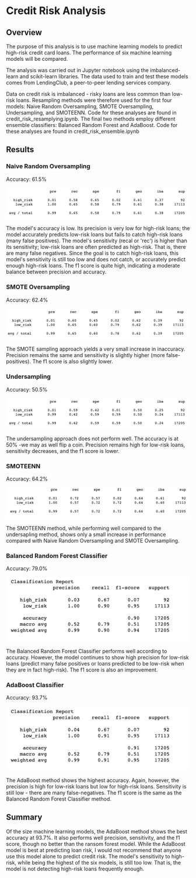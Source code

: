 # Credit Risk Analysis

## Overview

The purpose of this analysis is to use machine learning models to predict high-risk credit card loans. The performance of six machine learning models will be compared. 

The analysis was carried out in Jupyter notebook using the imbalanced-learn and scikit-learn libraries. The data used to train and test these models comes from LendingClub, a peer-to-peer lending services company. 

Data on credit risk is imbalanced - risky loans are less common than low-risk loans. Resampling methods were therefore used for the first four models: Naive Random Oversampling, SMOTE Oversampling, Undersampling, and SMOTEENN. Code for these analyses are found in credit_risk_resamplying.ipynb. The final two methods employ different ensemble classifiers: Balanced Random Forest and AdaBoost. Code for these analyses are found in credit_risk_ensemble.ipynb

## Results

### Naive Random Oversampling

Accuracy: 61.5%

![Naive_Random_Oversampling.png](https://github.com/charliuden/Credit_Risk_Analysis/blob/main/results/Naive_Random_Oversampling.png)

The model's accuracy is low. Its precision is very low for high-risk loans; the model accurately predicts low-risk loans but fails to catch high-risk loans (many false positives). The model's sensitivity (recal or 'rec') is higher than its sensitivity; low-risk loans are often predicted as high-risk. That is, there are many false negatives. Since the goal is to catch high-risk loans, this model's sensitivity is still too low and does not catch, or accurately predict enough high-risk loans. The f1 score is quite high, indicating a moderate balance between precision and accuracy. 

### SMOTE Oversampling

Accuracy: 62.4%

![SMOTE_Oversampling.png](https://github.com/charliuden/Credit_Risk_Analysis/blob/main/results/SMOTE_Oversampling.png)

The SMOTE sampling approach yields a very small increase in inaccuracy. Precision remains the same and sensitivity is slightly higher (more false-positives). The f1 score is also slightly lower. 

### Undersampling

Accuracy: 50.5%

![Undersampling.png](https://github.com/charliuden/Credit_Risk_Analysis/blob/main/results/Undersampling.png)

The undersampling approach does not perform well. The accuracy is at 50% -we may as well flip a coin. Precision remains high for low-risk loans, sensitivity decreases, and the f1 score is lower. 

### SMOTEENN

Accuracy: 64.2%

![SMOTEENN_over_under_hybrid_sampling.png](https://github.com/charliuden/Credit_Risk_Analysis/blob/main/results/SMOTEENN_over_under_hybrid_sampling.png)

The SMOTEENN method, while performing well compared to the undersapling method, shows only a small increase in performance compared with Naive Random Oversampling and SMOTE Oversampling.  

### Balanced Random Forest Classifier

Accuracy: 79.0%

![Balanced_Random_Forest_Classifier.png](https://github.com/charliuden/Credit_Risk_Analysis/blob/main/results/Balanced_Random_Forest_Classifier.png)

The Balanced Random Forest Classifier performs well according to accuracy. However, the model continues to show high precision for low-risk loans (predict many false positives or loans predicted to be low-risk when they are in fact high-risk). The f1 score is also an improvement. 


### AdaBoost Classifier

Accuracy: 93.7%

![AdaBoost_Classifier.png](https://github.com/charliuden/Credit_Risk_Analysis/blob/main/results/AdaBoost_Classifier.png)

The AdaBoost method shows the highest accuracy. Again, however, the precision is high for low-risk loans but low for high-risk loans. Sensitivity is still low - there are many false-negatives. The f1 score is the same as the Balanced Random Forest Classifier method. 

## Summary

Of the size machine learning models, the AdaBoost method shows the best accuracy at 93.7%. It also performs well precision, sensitivity, and the f1 score, though no better than the ransom forest model. While the AdaBoost model is best at predicting loan risk, I would not recommend that anyone use this model alone to predict credit risk. The model's sensitivity to high-risk, while being the highest of the six models, is still too low. That is, the model is not detecting high-risk loans frequently enough. 


